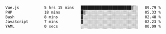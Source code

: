 <!--START_SECTION:waka-->

```txt
Vue.js           5 hrs 15 mins   ██████████████████████▒░░   89.79 %
PHP              18 mins         █▒░░░░░░░░░░░░░░░░░░░░░░░   05.33 %
Bash             8 mins          ▓░░░░░░░░░░░░░░░░░░░░░░░░   02.48 %
JavaScript       7 mins          ▓░░░░░░░░░░░░░░░░░░░░░░░░   02.23 %
YAML             0 secs          ░░░░░░░░░░░░░░░░░░░░░░░░░   00.09 %
```

<!--END_SECTION:waka-->
